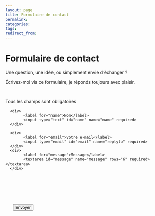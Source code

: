 ```yaml
---
layout: page
title: Formulaire de contact
permalink:
categories:
tags:
redirect_from:
---
```


# Formulaire de contact

Une question, une idée, ou simplement envie d’échanger ?

Écrivez-moi via ce formulaire, je réponds toujours avec plaisir.

<form action="https://formsubmit.co/674587a4dfca39e2907b37e886ff93ad" method="POST">

      <!-- Champs visibles -->
      <p>Tous les champs sont obligatoires</p>

      <div>
            <label for="name">Nom</label>
            <input type="text" id="name" name="name" required>
      </div>

      <div>
            <label for="email">Votre e-mail</label>
            <input type="email" id="email" name="replyto" required>
      </div>
      <div>
            <label for="message">Message</label>
            <textarea id="message" name="message" rows="6" required></textarea>
      </div>
      <!-- Champs cachés -->

      <input type="hidden" name="_next" value="https://nicolasjouanno.com/">

      <input type="hidden" name="_subject" value="formulaire de contact nicolasjouanno.com">

      <button type="submit" class="c-button c-button--primary">Envoyer</button>

</form>
